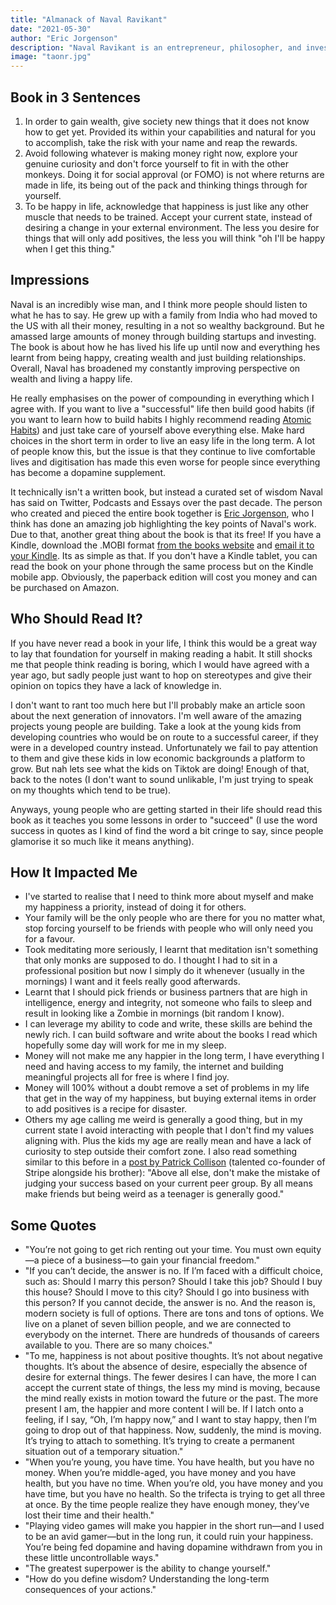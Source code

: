 ```yaml
---
title: "Almanack of Naval Ravikant"
date: "2021-05-30"
author: "Eric Jorgenson"
description: "Naval Ravikant is an entrepreneur, philosopher, and investor who has captivated the world with his principles for building wealth and creating long-term happiness. Through Naval’s own words, you will learn how to walk your own unique path toward a happier, wealthier life."
image: "taonr.jpg"
---
```


## Book in 3 Sentences

1. In order to gain wealth, give society new things that it does not know how to get yet. Provided its within your capabilities and natural for you to accomplish, take the risk with your name and reap the rewards.
2. Avoid following whatever is making money right now, explore your genuine curiosity and don't force yourself to fit in with the other monkeys. Doing it for social approval (or FOMO) is not where returns are made in life, its being out of the pack and thinking things through for yourself.
3. To be happy in life, acknowledge that happiness is just like any other muscle that needs to be trained. Accept your current state, instead of desiring a change in your external environment. The less you desire for things that will only add positives, the less you will think "oh I'll be happy when I get this thing."

## Impressions

Naval is an incredibly wise man, and I think more people should listen to what he has to say. He grew up with a family from India who had moved to the US with all their money, resulting in a not so wealthy background. But he amassed large amounts of money through building startups and investing. The book is about how he has lived his life up until now and everything hes learnt from being happy, creating wealth and just building relationships. Overall, Naval has broadened my constantly improving perspective on wealth and living a happy life.

He really emphasises on the power of compounding in everything which I agree with. If you want to live a "successful" life then build good habits (if you want to learn how to build habits I highly recommend reading [Atomic Habits](/notes/atomic-habits)) and just take care of yourself above everything else. Make hard choices in the short term in order to live an easy life in the long term. A lot of people know this, but the issue is that they continue to live comfortable lives and digitisation has made this even worse for people since everything has become a dopamine supplement.

It technically isn't a written book, but instead a curated set of wisdom Naval has said on Twitter, Podcasts and Essays over the past decade. The person who created and pieced the entire book together is [Eric Jorgenson](https://twitter.com/EricJorgenson), who I think has done an amazing job highlighting the key points of Naval's work. Due to that, another great thing about the book is that its free! If you have a Kindle, download the .MOBI format [from the books website](https://www.navalmanack.com/) and [email it to your Kindle](https://www.amazon.com/gp/sendtokindle/email). Its as simple as that. If you don't have a Kindle tablet, you can read the book on your phone through the same process but on the Kindle mobile app. Obviously, the paperback edition will cost you money and can be purchased on Amazon.

## Who Should Read It?

If you have never read a book in your life, I think this would be a great way to lay that foundation for yourself in making reading a habit. It still shocks me that people think reading is boring, which I would have agreed with a year ago, but sadly people just want to hop on stereotypes and give their opinion on topics they have a lack of knowledge in.

I don't want to rant too much here but I'll probably make an article soon about the next generation of innovators. I'm well aware of the amazing projects young people are building. Take a look at the young kids from developing countries who would be on route to a successful career, if they were in a developed country instead. Unfortunately we fail to pay attention to them and give these kids in low economic backgrounds a platform to grow. But nah lets see what the kids on Tiktok are doing! Enough of that, back to the notes (I don't want to sound unlikable, I'm just trying to speak on my thoughts which tend to be true).

Anyways, young people who are getting started in their life should read this book as it teaches you some lessons in order to "succeed" (I use the word success in quotes as I kind of find the word a bit cringe to say, since people glamorise it so much like it means anything).

## How It Impacted Me

- I've started to realise that I need to think more about myself and make my happiness a priority, instead of doing it for others.
- Your family will be the only people who are there for you no matter what, stop forcing yourself to be friends with people who will only need you for a favour.
- Took meditating more seriously, I learnt that meditation isn't something that only monks are supposed to do. I thought I had to sit in a professional position but now I simply do it whenever (usually in the mornings) I want and it feels really good afterwards.
- Learnt that I should pick friends or business partners that are high in intelligence, energy and integrity, not someone who fails to sleep and result in looking like a Zombie in mornings (bit random I know).
- I can leverage my ability to code and write, these skills are behind the newly rich. I can build software and write about the books I read which hopefully some day will work for me in my sleep.
- Money will not make me any happier in the long term, I have everything I need and having access to my family, the internet and building meaningful projects all for free is where I find joy.
- Money will 100% without a doubt remove a set of problems in my life that get in the way of my happiness, but buying external items in order to add positives is a recipe for disaster.
- Others my age calling me weird is generally a good thing, but in my current state I avoid interacting with people that I don't find my values aligning with. Plus the kids my age are really mean and have a lack of curiosity to step outside their comfort zone. I also read something similar to this before in a [post by Patrick Collison](https://patrickcollison.com/advice) (talented co-founder of Stripe alongside his brother): "Above all else, don't make the mistake of judging your success based on your current peer group. By all means make friends but being weird as a teenager is generally good."

## Some Quotes

- "You’re not going to get rich renting out your time. You must own equity—a piece of a business—to gain your financial freedom."
- "If you can’t decide, the answer is no. If I’m faced with a difficult choice, such as: Should I marry this person? Should I take this job? Should I buy this house? Should I move to this city? Should I go into business with this person? If you cannot decide, the answer is no. And the reason is, modern society is full of options. There are tons and tons of options. We live on a planet of seven billion people, and we are connected to everybody on the internet. There are hundreds of thousands of careers available to you. There are so many choices."
- "To me, happiness is not about positive thoughts. It’s not about negative thoughts. It’s about the absence of desire, especially the absence of desire for external things. The fewer desires I can have, the more I can accept the current state of things, the less my mind is moving, because the mind really exists in motion toward the future or the past. The more present I am, the happier and more content I will be. If I latch onto a feeling, if I say, “Oh, I’m happy now,” and I want to stay happy, then I’m going to drop out of that happiness. Now, suddenly, the mind is moving. It’s trying to attach to something. It’s trying to create a permanent situation out of a temporary situation."
- "When you’re young, you have time. You have health, but you have no money. When you’re middle-aged, you have money and you have health, but you have no time. When you’re old, you have money and you have time, but you have no health. So the trifecta is trying to get all three at once. By the time people realize they have enough money, they’ve lost their time and their health."
- "Playing video games will make you happier in the short run—and I used to be an avid gamer—but in the long run, it could ruin your happiness. You’re being fed dopamine and having dopamine withdrawn from you in these little uncontrollable ways."
- "The greatest superpower is the ability to change yourself."
- "How do you define wisdom? Understanding the long-term consequences of your actions."
